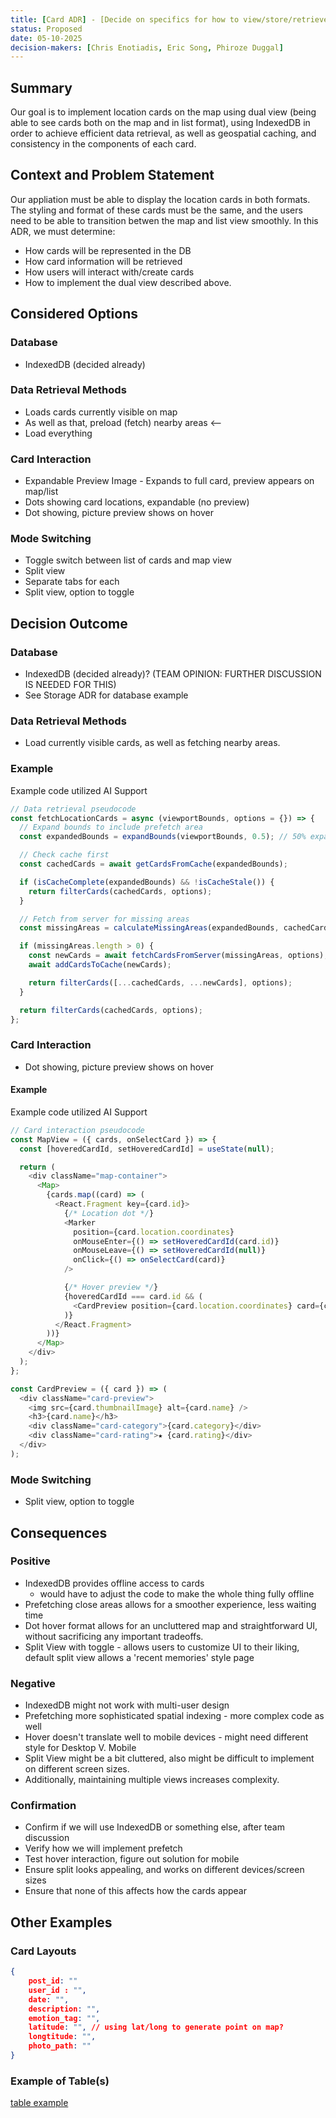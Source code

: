 ```yaml
---
title: [Card ADR] - [Decide on specifics for how to view/store/retrieve cards]
status: Proposed
date: 05-10-2025
decision-makers: [Chris Enotiadis, Eric Song, Phiroze Duggal]
---
```


## Summary

Our goal is to implement location cards on the map using dual view (being able to see cards both on the map and in list format), using IndexedDB in order to achieve efficient data retrieval, as well as geospatial caching, and consistency in the components of each card.

## Context and Problem Statement

Our appliation must be able to display the location cards in both formats. The styling and format of these cards must be the same, and the users need to be able to transition betwen the map and list view smoothly. In this ADR, we must determine:

- How cards will be represented in the DB
- How card information will be retrieved
- How users will interact with/create cards
- How to implement the dual view described above.

## Considered Options

### Database

- IndexedDB (decided already)

### Data Retrieval Methods

- Loads cards currently visible on map
- As well as that, preload (fetch) nearby areas <--
- Load everything

### Card Interaction

- Expandable Preview Image - Expands to full card, preview appears on map/list
- Dots showing card locations, expandable (no preview)
- Dot showing, picture preview shows on hover

### Mode Switching

- Toggle switch between list of cards and map view
- Split view
- Separate tabs for each
- Split view, option to toggle

## Decision Outcome

### Database

- IndexedDB (decided already)? (TEAM OPINION: FURTHER DISCUSSION IS NEEDED FOR THIS)
- See Storage ADR for database example

### Data Retrieval Methods

- Load currently visible cards, as well as fetching nearby areas.

### Example

Example code utilized AI Support

```js
// Data retrieval pseudocode
const fetchLocationCards = async (viewportBounds, options = {}) => {
  // Expand bounds to include prefetch area
  const expandedBounds = expandBounds(viewportBounds, 0.5); // 50% expansion (example)

  // Check cache first
  const cachedCards = await getCardsFromCache(expandedBounds);

  if (isCacheComplete(expandedBounds) && !isCacheStale()) {
    return filterCards(cachedCards, options);
  }

  // Fetch from server for missing areas
  const missingAreas = calculateMissingAreas(expandedBounds, cachedCards);

  if (missingAreas.length > 0) {
    const newCards = await fetchCardsFromServer(missingAreas, options);
    await addCardsToCache(newCards);

    return filterCards([...cachedCards, ...newCards], options);
  }

  return filterCards(cachedCards, options);
};
```

### Card Interaction

- Dot showing, picture preview shows on hover

#### Example

Example code utilized AI Support

```js
// Card interaction pseudocode
const MapView = ({ cards, onSelectCard }) => {
  const [hoveredCardId, setHoveredCardId] = useState(null);

  return (
    <div className="map-container">
      <Map>
        {cards.map((card) => (
          <React.Fragment key={card.id}>
            {/* Location dot */}
            <Marker
              position={card.location.coordinates}
              onMouseEnter={() => setHoveredCardId(card.id)}
              onMouseLeave={() => setHoveredCardId(null)}
              onClick={() => onSelectCard(card)}
            />

            {/* Hover preview */}
            {hoveredCardId === card.id && (
              <CardPreview position={card.location.coordinates} card={card} />
            )}
          </React.Fragment>
        ))}
      </Map>
    </div>
  );
};

const CardPreview = ({ card }) => (
  <div className="card-preview">
    <img src={card.thumbnailImage} alt={card.name} />
    <h3>{card.name}</h3>
    <div className="card-category">{card.category}</div>
    <div className="card-rating">★ {card.rating}</div>
  </div>
);
```

### Mode Switching

- Split view, option to toggle

## Consequences

### Positive

- IndexedDB provides offline access to cards
  - would have to adjust the code to make the whole thing fully offline
- Prefetching close areas allows for a smoother experience, less waiting time
- Dot hover format allows for an uncluttered map and straightforward UI, without sacrificing any important tradeoffs.
- Split View with toggle - allows users to customize UI to their liking, default split view allows a 'recent memories' style page

### Negative

- IndexedDB might not work with multi-user design
- Prefetching more sophisticated spatial indexing - more complex code as well
- Hover doesn't translate well to mobile devices - might need different style for Desktop V. Mobile
- Split View might be a bit cluttered, also might be difficult to implement on different screen sizes.
- Additionally, maintaining multiple views increases complexity.

### Confirmation

- Confirm if we will use IndexedDB or something else, after team discussion
- Verify how we will implement prefetch
- Test hover interaction, figure out solution for mobile
- Ensure split looks appealing, and works on different devices/screen sizes
- Ensure that none of this affects how the cards appear

## Other Examples

### Card Layouts

```json
{
    post_id: ""
    user_id : "",
    date: "",
    description: "",
    emotion_tag: "",
    latitude: "", // using lat/long to generate point on map?
    longtitude: "",
    photo_path: ""
}
```

### Example of Table(s)

[table example](dataStructuresFlowChart.png)
